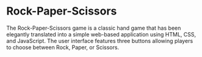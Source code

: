 # Rock-Paper-Scissors
The Rock-Paper-Scissors game is a classic hand game that has been elegantly translated into a simple web-based application using HTML, CSS, and JavaScript. The user interface features three buttons allowing players to choose between Rock, Paper, or Scissors.

